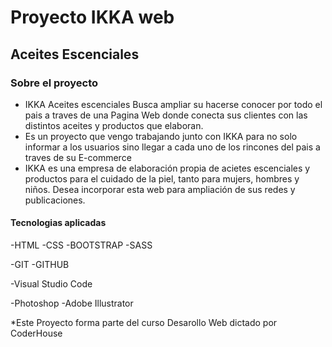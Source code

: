 <h1>Proyecto IKKA web</h1>
<h2>Aceites Escenciales</h2>



<h3> Sobre el proyecto </h3>

-  IKKA Aceites escenciales Busca ampliar su hacerse conocer por todo el pais a traves de una Pagina Web donde conecta sus clientes con las distintos aceites y productos que elaboran.
- Es un proyecto que vengo trabajando junto con IKKA para no solo informar a los usuarios sino llegar a cada uno de los rincones del pais a traves de su E-commerce
- IKKA es una empresa de elaboración propia de acietes escenciales y productos para el cuidado de la piel, tanto para mujers, hombres y niños. Desea incorporar esta web para ampliación de sus redes y publicaciones.

<h4>Tecnologias aplicadas</h4>

-HTML
-CSS
-BOOTSTRAP
-SASS

-GIT
-GITHUB

-Visual Studio Code

-Photoshop
-Adobe Illustrator


*Este Proyecto forma parte del curso Desarollo Web dictado por CoderHouse